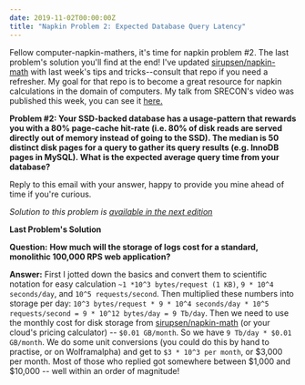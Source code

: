 ```yaml
---
date: 2019-11-02T00:00:00Z
title: "Napkin Problem 2: Expected Database Query Latency"
---
```


Fellow computer-napkin-mathers, it's time for napkin problem #2. The last
problem's solution you'll find at the end! I've updated
[sirupsen/napkin-math](https://github.com/sirupsen/napkin-math) with last week's
tips and tricks--consult that repo if you need a refresher. My goal for that
repo is to become a great resource for napkin calculations in the domain of
computers. My talk from SRECON's video was published this week, you can see it
[here.](https://www.youtube.com/watch?v=IxkSlnrRFqc)
 
**Problem #2: Your SSD-backed database has a usage-pattern that rewards you with
a 80% page-cache hit-rate (i.e. 80% of disk reads are served directly out of
memory instead of going to the SSD). The median is 50 distinct disk pages for a
query to gather its query results (e.g. InnoDB pages in MySQL). What is the
expected average query time from your database?**
 
Reply to this email with your answer, happy to provide you mine ahead of time if
you're curious.

_Solution to this problem is [available in the next edition](/napkin/problem-3/)_

**Last Problem's Solution**

**Question:** **How much will the storage of logs cost for a standard,
monolithic 100,000 RPS web application?**

**Answer:** First I jotted down the basics and convert them to scientific
notation for easy calculation `~1 *10^3 bytes/request (1 KB)`, `9 * 10^4
seconds/day`, and `10^5 requests/second`. Then multiplied these numbers into
storage per day: `10^3 bytes/request * 9 * 10^4 seconds/day * 10^5
requests/second = 9 * 10^12 bytes/day = 9 Tb/day`. Then we need to use the
monthly cost for disk storage from
[sirupsen/napkin-math](https://github.com/sirupsen/napkin-math) (or your cloud's
pricing calculator) -- `$0.01 GB/month`. So we have `9 Tb/day * $0.01 GB/month`. We
do some unit conversions (you could do this by hand to practise, or on
Wolframalpha) and get to `$3 * 10^3 per month`, or $3,000 per month. Most of
those who replied got somewhere between $1,000 and $10,000 -- well within an
order of magnitude!
